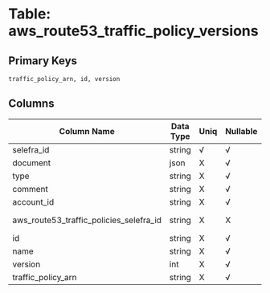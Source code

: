 # Table: aws_route53_traffic_policy_versions

## Primary Keys 

```
traffic_policy_arn, id, version
```


## Columns 

|  Column Name   |  Data Type  | Uniq | Nullable | Description | 
|  ----  | ----  | ----  | ----  | ---- | 
| selefra_id | string | √ | √ | primary keys value md5 | 
| document | json | X | √ |  | 
| type | string | X | √ |  | 
| comment | string | X | √ |  | 
| account_id | string | X | √ |  | 
| aws_route53_traffic_policies_selefra_id | string | X | X | fk to aws_route53_traffic_policies.selefra_id | 
| id | string | X | √ |  | 
| name | string | X | √ |  | 
| version | int | X | √ |  | 
| traffic_policy_arn | string | X | √ |  | 



